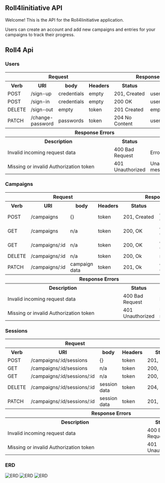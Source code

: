 ## Roll4Iinitiative API

Welcome! This is the API for the Roll4Iinitiative application.

Users can create an account and add new campaigns and entries for your campaigns to track their progress.

## Roll4 Api
### Users

<table>
<tr>
  <th colspan="4">Request</th>
  <th colspan="2">Response</th>
</tr>
<tr>
  <th>Verb</th>
  <th>URI</th>
  <th>body</th>
  <th>Headers</th>
  <th>Status</th>
  <th>body</th>
</tr>
<tr>
<td>POST</td>
<td>/sign-up</td>
<td>credentials</td>
<td>empty</td>
<td>201, Created</td>
<td>user</td>
</tr>
<tr>
<td>POST</td>
<td>/sign-in</td>
<td>credentials</td>
<td>empty</td>
<td>200 OK</td>
<td>user w/token</td>
</tr>
<tr>
<td>DELETE</td>
<td>/sign-out</td>
<td>empty</td>
<td>token</td>
<td>201 Created</td>
<td>empty</td>
</tr>
<tr>
<td>PATCH</td>
<td>/change-password</td>
<td>passwords</td>
<td>token</td>
<td>204 No Content</td>
<td>user w/token</td>
</tr>
<tr>
  <th colspan="6">Response Errors</th>
</tr>
<tr>
  <th colspan="4">Description</th>
  <th colspan="1">Status</th>
  <th colspan="1">Body</th>
</tr>
<tr>
  <td colspan="4">Invalid incoming request data</td>
  <td>400 Bad Request</td>
  <td>Error object</td>
</tr>
<tr>
  <td colspan="4">Missing or invalid Authorization token</td>
  <td>401 Unauthorized</td>
  <td>Unauthorized message</td>
</tr>
</table>


### Campaigns
<table>
<tr>
  <th colspan="4">Request</th>
  <th colspan="2">Response</th>
</tr>
<tr>
  <th>Verb</th>
  <th>URI</th>
  <th>body</th>
  <th>Headers</th>
  <th>Status</th>
  <th>body</th>
</tr>
<tr>
<td>POST</td>
<td> /campaigns</td>
<td>{}</td>
<td>token</td>
<td>201, Created</td>
<td>campaign Obj</td>
</tr>
<tr>
<td>GET</td>
<td>/campaigns</td>
<td>n/a</td>
<td>token</td>
<td>200, OK</td>
<td>campaigns Obj</td>
</tr>
<td>GET</td>
<td>/campaigns/:id</td>
<td>n/a</td>
<td>token</td>
<td>200, OK</td>
<td>campaign Obj</td>
</tr>
<tr>
<td>DELETE</td>
<td>/campaigns/:id</td>
<td> n/a </td>
<td>token</td>
<td>200, Ok</td>
<td>n/a</td>
</tr>
</tr>
<tr>
<td>PATCH</td>
<td>/campaigns/:id</td>
<td>campaign data</td>
<td>token</td>
<td>201, Ok</td>
<td>campaign Obj</td>
</tr>
<tr>
  <th colspan="6">Response Errors</th>
</tr>
<tr>
  <th colspan="4">Description</th>
  <th colspan="1">Status</th>
  <th colspan="1">Body</th>
</tr>
<tr>
  <td colspan="4">Invalid incoming request data</td>
  <td>400 Bad Request</td>
  <td>Error object</td>
</tr>
<tr>
  <td colspan="4">Missing or invalid Authorization token</td>
  <td>401 Unauthorized</td>
  <td>Unauthorized message</td>
</tr>
</table>

### Sessions
<table>
<tr>
  <th colspan="4">Request</th>
  <th colspan="2">Response</th>
</tr>
<tr>
  <th>Verb</th>
  <th>URI</th>
  <th>body</th>
  <th>Headers</th>
  <th>Status</th>
  <th>body</th>
</tr>
<tr>
<td>POST</td>
<td> /campaigns/:id/sessions</td>
<td>{}</td>
<td>token</td>
<td>201, Created</td>
<td>session Obj</td>
</tr>
<tr>
<td>GET</td>
<td>/campaigns/:id/sessions</td>
<td>n/a</td>
<td>token</td>
<td>200, OK</td>
<td>sessions Obj</td>
</tr>
<td>GET</td>
<td>/campaigns/:id/sessions/:id</td>
<td>n/a</td>
<td>token</td>
<td>200, OK</td>
<td>session Obj</td>
</tr>
<tr>
<td>DELETE</td>
<td>/campaigns/:id/sessions/:id</td>
<td>session data</td>
<td>token</td>
<td>204, Ok</td>
<td> n/a </td>
</tr>
</tr>
<tr>
<td>PATCH</td>
<td>/campaigns/:id/sessions/:id</td>
<td>session data</td>
<td>token</td>
<td>201, Ok</td>
<td>session Obj</td>
</tr>
<tr>
  <th colspan="6">Response Errors</th>
</tr>
<tr>
  <th colspan="4">Description</th>
  <th colspan="1">Status</th>
  <th colspan="1">Body</th>
</tr>
<tr>
  <td colspan="4">Invalid incoming request data</td>
  <td>400 Bad Request</td>
  <td>Error object</td>
</tr>
<tr>
  <td colspan="4">Missing or invalid Authorization token</td>
  <td>401 Unauthorized</td>
  <td>Unauthorized message</td>
</tr>
</table>

### ERD
![ERD](../roll4-client/public/images/erd.png)
![ERD](../roll4-client/public/images/erd_routes.png)
![ERD](../roll4-client/public/images/erd_documents.png)
